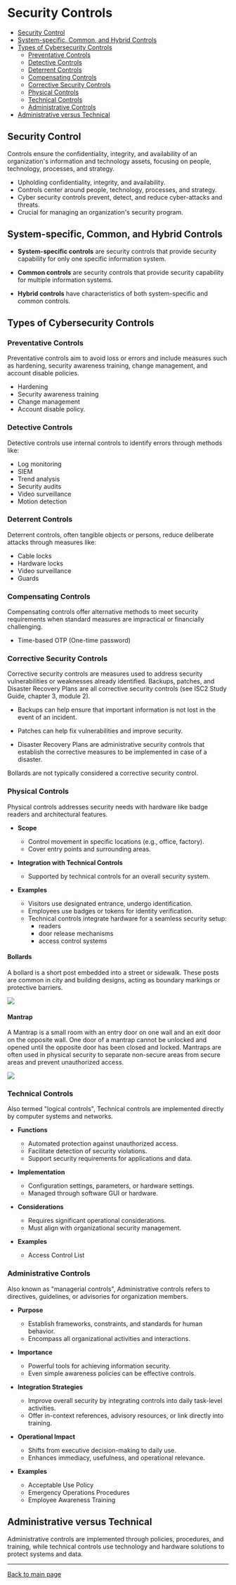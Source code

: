 
# Security Controls 


- [Security Control](#security-control)
- [System-specific, Common, and Hybrid Controls](#system-specific-common-and-hybrid-controls)
- [Types of Cybersecurity Controls](#types-of-cybersecurity-controls)
    - [Preventative Controls](#preventative-controls)
    - [Detective Controls](#detective-controls)
    - [Deterrent Controls](#deterrent-controls)
    - [Compensating Controls](#compensating-controls)
    - [Corrective Security Controls](#corrective-security-controls)
    - [Physical Controls](#physical-controls)
    - [Technical Controls](#technical-controls)
    - [Administrative Controls](#administrative-controls)
- [Administrative versus Technical](#administrative-versus-technical)


## Security Control 

Controls ensure the confidentiality, integrity, and availability of an organization's information and technology assets, focusing on people, technology, processes, and strategy.

- Upholding confidentiality, integrity, and availability.
- Controls center around people, technology, processes, and strategy.
- Cyber security controls prevent, detect, and reduce cyber-attacks and threats.
- Crucial for managing an organization's security program.

## System-specific, Common, and Hybrid Controls 

- **System-specific controls** are security controls that provide security capability for only one specific information system. 

- **Common controls** are security controls that provide security capability for multiple information systems. 

- **Hybrid controls** have characteristics of both system-specific and common controls.

## Types of Cybersecurity Controls 

### Preventative Controls

Preventative controls aim to avoid loss or errors and include measures such as hardening, security awareness training, change management, and account disable policies.

- Hardening
- Security awareness training
- Change management
- Account disable policy.

### Detective Controls

Detective controls use internal controls to identify errors through methods like:

- Log monitoring
- SIEM
- Trend analysis
- Security audits
- Video surveillance
- Motion detection


### Deterrent Controls

Deterrent controls, often tangible objects or persons, reduce deliberate attacks through measures like:

- Cable locks
- Hardware locks
- Video surveillance
- Guards

### Compensating Controls

Compensating controls offer alternative methods to meet security requirements when standard measures are impractical or financially challenging.

- Time-based OTP (One-time password)

### Corrective Security Controls 

Corrective security controls are measures used to address security vulnerabilities or weaknesses already identified. Backups, patches, and Disaster Recovery Plans are all corrective security controls (see ISC2 Study Guide, chapter 3, module 2). 

- Backups can help ensure that important information is not lost in the event of an incident. 

- Patches can help fix vulnerabilities and improve security. 
- Disaster Recovery Plans are administrative security controls that establish the corrective measures to be implemented in case of a disaster. 

Bollards are not typically considered a corrective security control.

### Physical Controls

Physical controls addresses security needs with hardware like badge readers and architectural features.

- **Scope**
  - Control movement in specific locations (e.g., office, factory).
  - Cover entry points and surrounding areas.

- **Integration with Technical Controls**
  - Supported by technical controls for an overall security system.

- **Examples**
  - Visitors use designated entrance, undergo identification.
  - Employees use badges or tokens for identity verification.
  - Technical controls integrate hardware for a seamless security setup:
    - readers
    - door release mechanisms
    - access control systems 

#### Bollards 

A bollard is a short post embedded into a street or sidewalk. These posts are common in city and building designs, acting as boundary markings or protective barriers.

![](../../Images/security-bollards.png)

#### Mantrap 

A Mantrap is a small room with an entry door on one wall and an exit door on the opposite wall. One door of a mantrap cannot be unlocked and opened until the opposite door has been closed and locked. Mantraps are often used in physical security to separate non-secure areas from secure areas and prevent unauthorized access.

![](../../Images/security-mantrap.png)


### Technical Controls

Also termed "logical controls", Technical controls are implemented directly by computer systems and networks.

- **Functions**
  - Automated protection against unauthorized access.
  - Facilitate detection of security violations.
  - Support security requirements for applications and data.

- **Implementation**
  - Configuration settings, parameters, or hardware settings.
  - Managed through software GUI or hardware.

- **Considerations**
  - Requires significant operational considerations.
  - Must align with organizational security management.

- **Examples**
  - Access Control List

### Administrative Controls

Also known as "managerial controls", Administrative controls refers to directives, guidelines, or advisories for organization members.

- **Purpose**
  - Establish frameworks, constraints, and standards for human behavior.
  - Encompass all organizational activities and interactions.

- **Importance**
  - Powerful tools for achieving information security.
  - Even simple awareness policies can be effective controls.

- **Integration Strategies**
  - Improve overall security by integrating controls into daily task-level activities.
  - Offer in-context references, advisory resources, or link directly into training.

- **Operational Impact**
  - Shifts from executive decision-making to daily use.
  - Enhances immediacy, usefulness, and operational relevance.

- **Examples**
  - Acceptable Use Policy 
  - Emergency Operations Procedures 
  - Employee Awareness Training

## Administrative versus Technical 

Administrative controls are implemented through policies, procedures, and training, while technical controls use technology and hardware solutions to protect systems and data.

----------------------------------------------

[Back to main page](../../README.md#security)    